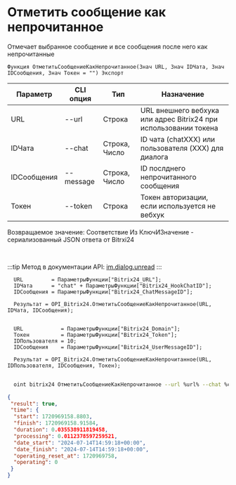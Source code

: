 ﻿---
sidebar_position: 7
---

# Отметить сообщение как непрочитанное
 Отмечает выбранное сообщение и все сообщения после него как непрочитанные



`Функция ОтметитьСообщениеКакНепрочитанное(Знач URL, Знач IDЧата, Знач IDСообщения, Знач Токен = "") Экспорт`

  | Параметр | CLI опция | Тип | Назначение |
  |-|-|-|-|
  | URL | --url | Строка | URL внешнего вебхука или адрес Bitrix24 при использовании токена |
  | IDЧата | --chat | Строка, Число | ID чата (chatXXX) или пользователя (XXX) для диалога |
  | IDСообщения | --message | Строка, Число | ID послднего непрочитанного сообщения |
  | Токен | --token | Строка | Токен авторизации, если используется не вебхук |

  
  Возвращаемое значение:   Соответствие Из КлючИЗначение - сериализованный JSON ответа от Bitrxi24

<br/>

:::tip
Метод в документации API: [im.dialog.unread](https://dev.1c-bitrix.ru/learning/course/?COURSE_ID=93&LESSON_ID=12055)
:::
<br/>


```bsl title="Пример кода"
  URL         = ПараметрыФункции["Bitrix24_URL"];
  IDЧата      = "chat" + ПараметрыФункции["Bitrix24_HookChatID"];
  IDСообщения = ПараметрыФункции["Bitrix24_ChatMessageID"];
  
  Результат = OPI_Bitrix24.ОтметитьСообщениеКакНепрочитанное(URL, IDЧата, IDСообщения);
  
  
  URL            = ПараметрыФункции["Bitrix24_Domain"];
  Токен          = ПараметрыФункции["Bitrix24_Token"];
  IDПользователя = 10;
  IDСообщения    = ПараметрыФункции["Bitrix24_UserMessageID"];
  
  Результат = OPI_Bitrix24.ОтметитьСообщениеКакНепрочитанное(URL, IDПользователя, IDСообщения, Токен);
```
	


```sh title="Пример команды CLI"
    
  oint bitrix24 ОтметитьСообщениеКакНепрочитанное --url %url% --chat %chat% --message %message% --token %token%

```

```json title="Результат"
{
 "result": true,
 "time": {
  "start": 1720969158.8803,
  "finish": 1720969158.91584,
  "duration": 0.035538911819458,
  "processing": 0.0112378597259521,
  "date_start": "2024-07-14T14:59:18+00:00",
  "date_finish": "2024-07-14T14:59:18+00:00",
  "operating_reset_at": 1720969758,
  "operating": 0
 }
}
```
